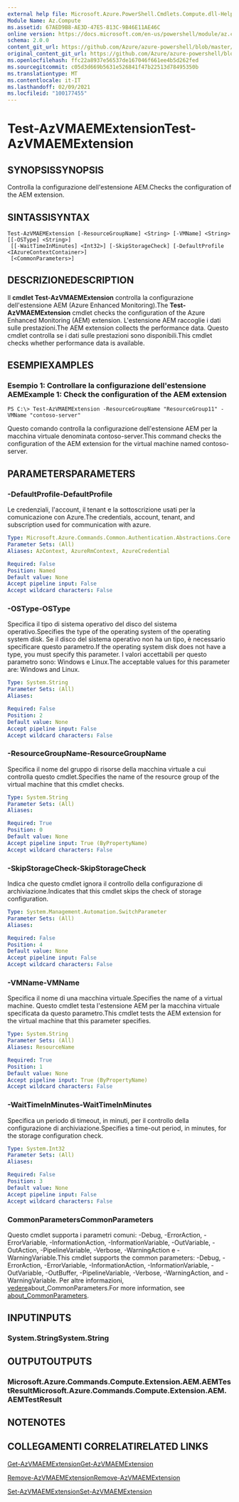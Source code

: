```yaml
---
external help file: Microsoft.Azure.PowerShell.Cmdlets.Compute.dll-Help.xml
Module Name: Az.Compute
ms.assetid: 67AED9B8-AE3D-47E5-813C-9B46E11AE46C
online version: https://docs.microsoft.com/en-us/powershell/module/az.compute/test-azvmaemextension
schema: 2.0.0
content_git_url: https://github.com/Azure/azure-powershell/blob/master/src/Compute/Compute/help/Test-AzVMAEMExtension.md
original_content_git_url: https://github.com/Azure/azure-powershell/blob/master/src/Compute/Compute/help/Test-AzVMAEMExtension.md
ms.openlocfilehash: ffc22a8937e56537de167046f661ee4b5d262fed
ms.sourcegitcommit: c05d3d669b5631e526841f47b22513d78495350b
ms.translationtype: MT
ms.contentlocale: it-IT
ms.lasthandoff: 02/09/2021
ms.locfileid: "100177455"
---
```

# <span data-ttu-id="bfac6-101">Test-AzVMAEMExtension</span><span class="sxs-lookup"><span data-stu-id="bfac6-101">Test-AzVMAEMExtension</span></span>

## <span data-ttu-id="bfac6-102">SYNOPSIS</span><span class="sxs-lookup"><span data-stu-id="bfac6-102">SYNOPSIS</span></span>
<span data-ttu-id="bfac6-103">Controlla la configurazione dell'estensione AEM.</span><span class="sxs-lookup"><span data-stu-id="bfac6-103">Checks the configuration of the AEM extension.</span></span>

## <span data-ttu-id="bfac6-104">SINTASSI</span><span class="sxs-lookup"><span data-stu-id="bfac6-104">SYNTAX</span></span>

```
Test-AzVMAEMExtension [-ResourceGroupName] <String> [-VMName] <String> [[-OSType] <String>]
 [[-WaitTimeInMinutes] <Int32>] [-SkipStorageCheck] [-DefaultProfile <IAzureContextContainer>]
 [<CommonParameters>]
```

## <span data-ttu-id="bfac6-105">DESCRIZIONE</span><span class="sxs-lookup"><span data-stu-id="bfac6-105">DESCRIPTION</span></span>
<span data-ttu-id="bfac6-106">Il **cmdlet Test-AzVMAEMExtension** controlla la configurazione dell'estensione AEM (Azure Enhanced Monitoring).</span><span class="sxs-lookup"><span data-stu-id="bfac6-106">The **Test-AzVMAEMExtension** cmdlet checks the configuration of the Azure Enhanced Monitoring (AEM) extension.</span></span>
<span data-ttu-id="bfac6-107">L'estensione AEM raccoglie i dati sulle prestazioni.</span><span class="sxs-lookup"><span data-stu-id="bfac6-107">The AEM extension collects the performance data.</span></span>
<span data-ttu-id="bfac6-108">Questo cmdlet controlla se i dati sulle prestazioni sono disponibili.</span><span class="sxs-lookup"><span data-stu-id="bfac6-108">This cmdlet checks whether performance data is available.</span></span>

## <span data-ttu-id="bfac6-109">ESEMPI</span><span class="sxs-lookup"><span data-stu-id="bfac6-109">EXAMPLES</span></span>

### <span data-ttu-id="bfac6-110">Esempio 1: Controllare la configurazione dell'estensione AEM</span><span class="sxs-lookup"><span data-stu-id="bfac6-110">Example 1: Check the configuration of the AEM extension</span></span>
```
PS C:\> Test-AzVMAEMExtension -ResourceGroupName "ResourceGroup11" -VMName "contoso-server"
```

<span data-ttu-id="bfac6-111">Questo comando controlla la configurazione dell'estensione AEM per la macchina virtuale denominata contoso-server.</span><span class="sxs-lookup"><span data-stu-id="bfac6-111">This command checks the configuration of the AEM extension for the virtual machine named contoso-server.</span></span>

## <span data-ttu-id="bfac6-112">PARAMETERS</span><span class="sxs-lookup"><span data-stu-id="bfac6-112">PARAMETERS</span></span>

### <span data-ttu-id="bfac6-113">-DefaultProfile</span><span class="sxs-lookup"><span data-stu-id="bfac6-113">-DefaultProfile</span></span>
<span data-ttu-id="bfac6-114">Le credenziali, l'account, il tenant e la sottoscrizione usati per la comunicazione con Azure.</span><span class="sxs-lookup"><span data-stu-id="bfac6-114">The credentials, account, tenant, and subscription used for communication with azure.</span></span>

```yaml
Type: Microsoft.Azure.Commands.Common.Authentication.Abstractions.Core.IAzureContextContainer
Parameter Sets: (All)
Aliases: AzContext, AzureRmContext, AzureCredential

Required: False
Position: Named
Default value: None
Accept pipeline input: False
Accept wildcard characters: False
```

### <span data-ttu-id="bfac6-115">-OSType</span><span class="sxs-lookup"><span data-stu-id="bfac6-115">-OSType</span></span>
<span data-ttu-id="bfac6-116">Specifica il tipo di sistema operativo del disco del sistema operativo.</span><span class="sxs-lookup"><span data-stu-id="bfac6-116">Specifies the type of the operating system of the operating system disk.</span></span>
<span data-ttu-id="bfac6-117">Se il disco del sistema operativo non ha un tipo, è necessario specificare questo parametro.</span><span class="sxs-lookup"><span data-stu-id="bfac6-117">If the operating system disk does not have a type, you must specify this parameter.</span></span>
<span data-ttu-id="bfac6-118">I valori accettabili per questo parametro sono: Windows e Linux.</span><span class="sxs-lookup"><span data-stu-id="bfac6-118">The acceptable values for this parameter are: Windows and Linux.</span></span>

```yaml
Type: System.String
Parameter Sets: (All)
Aliases:

Required: False
Position: 2
Default value: None
Accept pipeline input: False
Accept wildcard characters: False
```

### <span data-ttu-id="bfac6-119">-ResourceGroupName</span><span class="sxs-lookup"><span data-stu-id="bfac6-119">-ResourceGroupName</span></span>
<span data-ttu-id="bfac6-120">Specifica il nome del gruppo di risorse della macchina virtuale a cui controlla questo cmdlet.</span><span class="sxs-lookup"><span data-stu-id="bfac6-120">Specifies the name of the resource group of the virtual machine that this cmdlet checks.</span></span>

```yaml
Type: System.String
Parameter Sets: (All)
Aliases:

Required: True
Position: 0
Default value: None
Accept pipeline input: True (ByPropertyName)
Accept wildcard characters: False
```

### <span data-ttu-id="bfac6-121">-SkipStorageCheck</span><span class="sxs-lookup"><span data-stu-id="bfac6-121">-SkipStorageCheck</span></span>
<span data-ttu-id="bfac6-122">Indica che questo cmdlet ignora il controllo della configurazione di archiviazione.</span><span class="sxs-lookup"><span data-stu-id="bfac6-122">Indicates that this cmdlet skips the check of storage configuration.</span></span>

```yaml
Type: System.Management.Automation.SwitchParameter
Parameter Sets: (All)
Aliases:

Required: False
Position: 4
Default value: None
Accept pipeline input: False
Accept wildcard characters: False
```

### <span data-ttu-id="bfac6-123">-VMName</span><span class="sxs-lookup"><span data-stu-id="bfac6-123">-VMName</span></span>
<span data-ttu-id="bfac6-124">Specifica il nome di una macchina virtuale.</span><span class="sxs-lookup"><span data-stu-id="bfac6-124">Specifies the name of a virtual machine.</span></span>
<span data-ttu-id="bfac6-125">Questo cmdlet testa l'estensione AEM per la macchina virtuale specificata da questo parametro.</span><span class="sxs-lookup"><span data-stu-id="bfac6-125">This cmdlet tests the AEM extension for the virtual machine that this parameter specifies.</span></span>

```yaml
Type: System.String
Parameter Sets: (All)
Aliases: ResourceName

Required: True
Position: 1
Default value: None
Accept pipeline input: True (ByPropertyName)
Accept wildcard characters: False
```

### <span data-ttu-id="bfac6-126">-WaitTimeInMinutes</span><span class="sxs-lookup"><span data-stu-id="bfac6-126">-WaitTimeInMinutes</span></span>
<span data-ttu-id="bfac6-127">Specifica un periodo di timeout, in minuti, per il controllo della configurazione di archiviazione.</span><span class="sxs-lookup"><span data-stu-id="bfac6-127">Specifies a time-out period, in minutes, for the storage configuration check.</span></span>

```yaml
Type: System.Int32
Parameter Sets: (All)
Aliases:

Required: False
Position: 3
Default value: None
Accept pipeline input: False
Accept wildcard characters: False
```

### <span data-ttu-id="bfac6-128">CommonParameters</span><span class="sxs-lookup"><span data-stu-id="bfac6-128">CommonParameters</span></span>
<span data-ttu-id="bfac6-129">Questo cmdlet supporta i parametri comuni: -Debug, -ErrorAction, -ErrorVariable, -InformationAction, -InformationVariable, -OutVariable, -OutAction, -PipelineVariable, -Verbose, -WarningAction e -WarningVariable.</span><span class="sxs-lookup"><span data-stu-id="bfac6-129">This cmdlet supports the common parameters: -Debug, -ErrorAction, -ErrorVariable, -InformationAction, -InformationVariable, -OutVariable, -OutBuffer, -PipelineVariable, -Verbose, -WarningAction, and -WarningVariable.</span></span> <span data-ttu-id="bfac6-130">Per altre informazioni, [vedere](http://go.microsoft.com/fwlink/?LinkID=113216)about_CommonParameters.</span><span class="sxs-lookup"><span data-stu-id="bfac6-130">For more information, see [about_CommonParameters](http://go.microsoft.com/fwlink/?LinkID=113216).</span></span>

## <span data-ttu-id="bfac6-131">INPUT</span><span class="sxs-lookup"><span data-stu-id="bfac6-131">INPUTS</span></span>

### <span data-ttu-id="bfac6-132">System.String</span><span class="sxs-lookup"><span data-stu-id="bfac6-132">System.String</span></span>

## <span data-ttu-id="bfac6-133">OUTPUT</span><span class="sxs-lookup"><span data-stu-id="bfac6-133">OUTPUTS</span></span>

### <span data-ttu-id="bfac6-134">Microsoft.Azure.Commands.Compute.Extension.AEM.AEMTestResult</span><span class="sxs-lookup"><span data-stu-id="bfac6-134">Microsoft.Azure.Commands.Compute.Extension.AEM.AEMTestResult</span></span>

## <span data-ttu-id="bfac6-135">NOTE</span><span class="sxs-lookup"><span data-stu-id="bfac6-135">NOTES</span></span>

## <span data-ttu-id="bfac6-136">COLLEGAMENTI CORRELATI</span><span class="sxs-lookup"><span data-stu-id="bfac6-136">RELATED LINKS</span></span>

[<span data-ttu-id="bfac6-137">Get-AzVMAEMExtension</span><span class="sxs-lookup"><span data-stu-id="bfac6-137">Get-AzVMAEMExtension</span></span>](./Get-AzVMAEMExtension.md)

[<span data-ttu-id="bfac6-138">Remove-AzVMAEMExtension</span><span class="sxs-lookup"><span data-stu-id="bfac6-138">Remove-AzVMAEMExtension</span></span>](./Remove-AzVMAEMExtension.md)

[<span data-ttu-id="bfac6-139">Set-AzVMAEMExtension</span><span class="sxs-lookup"><span data-stu-id="bfac6-139">Set-AzVMAEMExtension</span></span>](./Set-AzVMAEMExtension.md)


